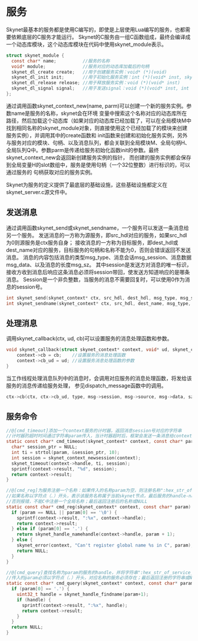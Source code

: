 
# 服务

Skynet最基本的服务都是使用C编写的，即使是上层使用Lua编写的服务，也都需要依赖底层的C服务才能运行。
Skynet的C服务由一组C函数组成，最终会编译成一个动态库模块，这个动态库模块在代码中使用skynet_module表示。
```c
struct skynet_module {
  const char* name;          //服务的名称
  void* module;              //服务对应的动态库加载后的句柄
  skynet_dl_create create;   //用于创建服务实例：void* (*)(void)
  skynet_dl_init init;       //用于初始化服务实例：int (*)(void* inst, skynet_context* ctx, parm)
  skynet_dl_release release; //用于释放服务实例：void (*)(void* inst)
  skynet_dl_signal signal;   //用于发送signal：void (*)(void* inst, int signal)
};
```

通过调用函数skynet_context_new(name, parm)可以创建一个新的服务实例。参数name是服务的名称，skynet会在环境
变量中搜索这个名称对应的动态库所在路径，然后加载这个动态库（如果对应的动态库已经加载了，可以在全局模块M中
找到相同名称的skynet_module对象，则直接使用这个已经加载了的模块来创建服务实例），并调用其中的create函数和
init函数来创建和初始化服务实例，另外与服务对应的模块、句柄、以及消息队列，都会关联到全局模块M、全局句柄H、
全局队列Q中。参数parm是传递给服务初始化函数init的参数。最终skynet_context_new会返回新创建服务实例的指针，
而创建的服务实例都会保存到全局变量H的slot数组中，服务是使用句柄（一个32位整数）进行标识的，可以通过服务的
句柄获取对应的服务实例。

Skynet为服务的定义提供了最底层的基础设施，这些基础设施都定义在skynet_server.c源文件中。

## 发送消息

通过调用函数skynet_send或skynet_sendname，一个服务可以发送一条消息给另一个服务。
发送消息的一方称为源服务，即src_hdl对应的服务，如果src_hdl为0则源服务是ctx服务自身；
接收消息的一方称为目标服务，即dest_hdl或dest_name对应的服务，目标服务的句柄和名称不能为0，否则会错误返回不发送消息。
消息的内容包括消息的类型msg_type、消息会话msg_session、消息数据msg_data、以及消息的长度msg_sz。
其中session是发送方对消息的唯一标识，接收方收到消息后响应这条消息必须将session带回，使发送方知道响应的是哪条消息。
Session是一个非负整数，当服务的消息不需要回复时，可以使用0作为消息的session号。
```c
int skynet_send(skynet_context* ctx, src_hdl, dest_hdl, msg_type, msg_session, msg_data, msg_sz);
int skynet_sendname(skynet_context* ctx, src_hdl, dest_name, msg_type, msg_session, msg_data, msg_sz);
```

## 处理消息

调用skynet_callback(ctx, ud, cb)可以设置服务的消息处理函数和参数。
```c
void skynet_callback(struct skynet_context* context, void* ud, skynet_cb cb) {
	context->cb = cb;    //设置服务的消息处理函数
	context->cb_ud = ud; //设置服务消息处理函数的参数
}
```
当工作线程处理消息队列中的消息时，会调用对应服务的消息处理函数，将发给该服务的消息传递给服务处理，
参见dispatch_message函数中的调用。
```c
ctx->cb(ctx, ctx->cb_ud, type, msg->session, msg->source, msg->data, sz);
```

## 服务命令

```c
//@[cmd_timeout]添加一个context服务的计时器，返回消息session号对应的字符串
//计时器的超时时间通过字符串param传入，当计时器超时后，框架会发送一条消息给context对应的服务
static const char* cmd_timeout(skynet_context* context, const char* param) {
  char* session_ptr = NULL;
  int ti = strtol(param, &session_ptr, 10);
  int session = skynet_context_newsession(context);
  skynet_timeout(context->handle, ti, session);
  sprintf(context->result, "%d", session);
  return context->result;
}

//@[cmd_reg]为服务注册一个名称：如果传入的名称param为空，则注册名称":hex_str_of_service_handle"到ctx->result中；
//如果名称以字符点（.）开头，表示该服务名称属于当前skynet节点，最后服务的handle-name对被添加到数组H->name中；
//否则报错，不能C中注册一个全局名称；最后返回注册后的名称或NULL
static const char* cmd_reg(skynet_context* context, const char* param) {
  if (param == NULL || param[0] == '\0') {
    sprintf(context->result, ":%x", context->handle);
    return context->result;
  } else if (param[0] == '.') {
    return skynet_handle_namehandle(context->handle, param + 1);
  } else {
    skynet_error(context, "Can't register global name %s in C", param);
    return NULL;
  }
}

//@[cmd_query]查找名称为param的服务的handle，并将字符串":hex_str_of_service_handle"注册到ctx->result中；
//传入的param必须以字符点（.）开头，对应名称的服务必须存在；最后返回注册的字符串或NULL
static const char* cmd_query(skynet_context* context, const char* param) {
  if (param[0] == '.') {
    uint32_t handle = skynet_handle_findname(param+1);
    if (handle) {
      sprintf(context->result, ":%x", handle);
      return context->result;
    }
  }
  return NULL;
}


```
